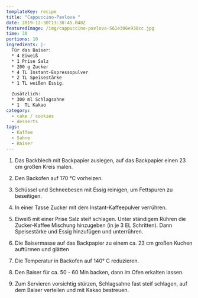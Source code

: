 ```yaml
---
templateKey: recipe
title: "Cappuccino-Pavlova "
date: 2019-12-30T13:38:45.048Z
featuredImage: /img/cappuccino-pavlova-561e306e938cc.jpg
time: 30
portions: 10
ingredients: |-
  Für das Baiser:
  * 4 Eiweiß
  * 1 Prise Salz
  * 200 g Zucker
  * 4 TL Instant-Espressopulver
  * 2 TL Speisestärke
  * 1 TL weißen Essig.

  Zusätzlich:
  * 300 ml Schlagsahne
  * 1  TL Kakao
category:
  - cake / cookies
  - desserts
tags:
  - Kaffee
  - Sahne
  - Baiser
---
```


1. Das Backblech mit Backpapier auslegen, auf das Backpapier einen 23 cm großen Kreis malen.

2. Den Backofen auf 170 °C vorheizen.

3. Schüssel und Schneebesen mit Essig reinigen, um Fettspuren zu beseitigen.

4. In einer Tasse Zucker mit dem Instant-Kaffeepulver verrühren.

5. Eiweiß mit einer Prise Salz steif schlagen. Unter ständigem Rühren die Zucker-Kaffee Mischung hinzugeben (in je 3 EL Schritten). Dann Speisestärke und Essig hinzufügen und unterrühren.

6. Die Baisermasse auf das Backpapier zu einem ca. 23 cm großen Kuchen auftürmen und glätten

7. Die Temperatur in Backofen auf 140° C reduzieren.

8. Den Baiser für ca. 50 - 60 Min backen, dann im Ofen erkalten lassen.

9. Zum Servieren vorsichtig stürzen, Schlagsahne fast steif schlagen, auf dem Baiser verteilen und mit Kakao bestreuen.
